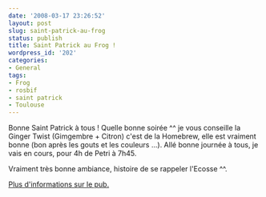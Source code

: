 ```yaml
---
date: '2008-03-17 23:26:52'
layout: post
slug: saint-patrick-au-frog
status: publish
title: Saint Patrick au Frog !
wordpress_id: '202'
categories:
- General
tags:
- Frog
- rosbif
- saint patrick
- Toulouse
---
```


Bonne Saint Patrick à tous ! Quelle bonne soirée ^^ je vous conseille la Ginger Twist (Gimgembre + Citron) c'est de la Homebrew, elle est vraiment bonne (bon après les gouts et les couleurs ...). Allé bonne journée à tous, je vais en cours, pour 4h de Petri à 7h45.

Vraiment très bonne ambiance, histoire de se rappeler l'Ecosse ^^.

[Plus d'informations sur le pub.](http://www.frogpubs.com/english-pub.php?pub=5)
